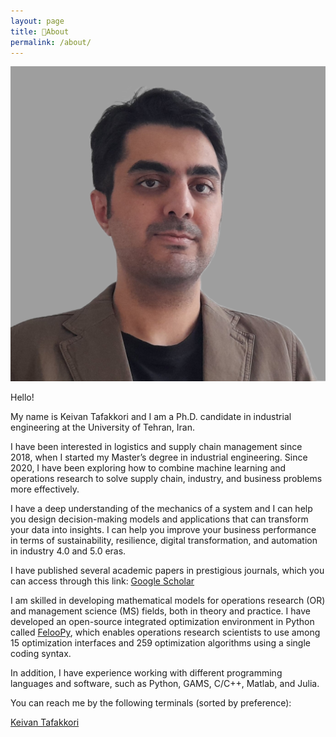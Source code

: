 ```yaml
---
layout: page
title: 📜About
permalink: /about/
---
```


<div class="about-me">
  <img class="profile-image" src="/images/profile.png" alt="image">

  <p>Hello!</p>

  <p>My name is Keivan Tafakkori and I am a Ph.D. candidate in industrial engineering at the University of Tehran, Iran.</p>

  <p>I have been interested in logistics and supply chain management since 2018, when I started my Master’s degree in industrial engineering. Since 2020, I have been exploring how to combine machine learning and operations research to solve supply chain, industry, and business problems more effectively.</p>

  <p>I have a deep understanding of the mechanics of a system and I can help you design decision-making models and applications that can transform your data into insights. I can help you improve your business performance in terms of sustainability, resilience, digital transformation, and automation in industry 4.0 and 5.0 eras.</p>

  <p>I have published several academic papers in prestigious journals, which you can access through this link: <a href="https://scholar.google.com/citations?hl=en&user=eoCLWfYAAAAJ&view_op=list_works&sortby=pubdate">Google Scholar</a></p>

  <p>I am skilled in developing mathematical models for operations research (OR) and management science (MS) fields, both in theory and practice. I have developed an open-source integrated optimization environment in Python called <a href="https://github.com/ktafakkori/feloopy">FelooPy</a>, which enables operations research scientists to use among 15 optimization interfaces and 259 optimization algorithms using a single coding syntax.</p>

  <p>In addition, I have experience working with different programming languages and software, such as Python, GAMS, C/C++, Matlab, and Julia.</p>

  <p>You can reach me by the following terminals (sorted by preference):</p>

  <div class="social-links">
    <a class="social-link" href="https://www.linkedin.com/in/keivan-tafakkori/" target="_blank"><i class="fa fa-linkedin-square"></i></a>
    <a class="social-link" href="https://twitter.com/KTafakkori" target="_blank"><i class="fa fa-twitter"></i></a>
  </div>
</div>

<script src="https://platform.linkedin.com/badges/js/profile.js" async defer type="text/javascript"></script>

<div class="badge-base LI-profile-badge" data-locale="en_US" data-size="medium" data-theme="light" data-type="HORIZONTAL" data-vanity="keivan-tafakkori" data-version="v1"><a class="badge-base__link LI-simple-link" href="https://ir.linkedin.com/in/keivan-tafakkori?trk=profile-badge">Keivan Tafakkori</a></div>
